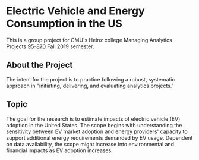 # Electric Vehicle and Energy Consumption in the US
This is a group project for CMU's Heinz college Managing Analytics Projects [95-870](https://api.heinz.cmu.edu/courses_api/course_detail/95-870) Fall 2019 semester.  
## About the Project  
The intent for the project is to practice following a robust, systematic approach in "initiating, delivering, and evaluating analytics projects."  
## Topic
The goal for the research is to estimate impacts of electric vehicle (EV) adoption in the United States. The scope begins with understanding the sensitivity between EV market adoption and energy providers' capacity to support additional energy requirements demanded by EV usage. Dependent on data availability, the scope might increase into environmental and financial impacts as EV adoption increases.
